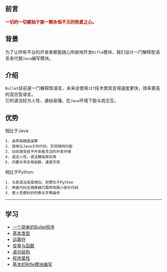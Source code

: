 ## 前言
<font color="bule">**一切的一切都始于那一颗永恒不灭的热爱之心。**</font>
## 背景
为了让所有平台的开发者都能随心所欲地开发`Rifle`模块，我们设计一门解释型语言来代替`Java`编写模块。
## 介绍
`Bullet`目前是一门解释型语言，未来会使用`JIT`技术使其变得速度更快，效率更高的混合型语言。
<br>
它的语法较为人性，通俗易懂。在`Java`环境下能与其交互。
## 优势
相比于Java:
```
1. 自带高精度运算
2. 使用比Java少的代码，实现相同功能
3. 动态类型给予开发者灵活的开发环境
4. 语法人性，语法糖高效实用
5. 内置许多实用函数，速度可观
```
相比于Python:
```
1. 与其语法高度相似，但更优于Python
2. 两者代码互相移植只需修改极小部分代码
3. 更人性便利的列表与字典操作
```
***
## 学习
* [一个简单的Bullet程序](simple.md)
* [基本类型](baseType.md)
* [运算符]()
* [变量与函数](funcAndVar.md)
* [语句结构]()
* [程序属性]()
* [基本的Rifle模块编写]()